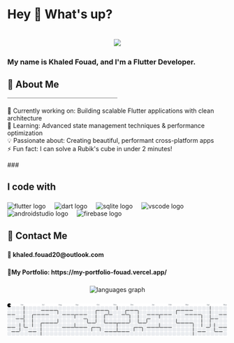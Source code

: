 <h1 align="left">Hey 👋 What's up?</h1>

###

<br clear="both">

<div align="center">
  <img height="200" src="https://media3.giphy.com/media/v1.Y2lkPTc5MGI3NjExYTE4Z25ndDZldGpscGVrZHN2ZGo2Z3lhejJueXN1c3hpYmZodnl3ZyZlcD12MV9pbnRlcm5hbF9naWZfYnlfaWQmY3Q9Zw/25Itcrcuwkyq3ohubJ/giphy.gif"  />
</div>

###

<h3 align="left">My name is Khaled Fouad, and I'm a Flutter Developer.</h3>

###

<h2 align="left">🌟 About Me</h2>

<div align="left" style="width: 50%; border-top: 1px solid gray; margin-bottom: 20px;"></div>

<p align="left">
🔭 Currently working on: Building scalable Flutter applications with clean architecture<br>
🌱 Learning: Advanced state management techniques & performance optimization<br>
💡 Passionate about: Creating beautiful, performant cross-platform apps<br>
⚡ Fun fact: I can solve a Rubik's cube in under 2 minutes!
</p>
###

<h2 align="left">I code with</h2>

###

<div align="left">
  <img src="https://cdn.jsdelivr.net/gh/devicons/devicon/icons/flutter/flutter-original.svg" height="40" alt="flutter logo"  />
  <img width="12" />
  <img src="https://cdn.jsdelivr.net/gh/devicons/devicon/icons/dart/dart-original.svg" height="40" alt="dart logo"  />
  <img width="12" />
  <img src="https://cdn.jsdelivr.net/gh/devicons/devicon/icons/sqlite/sqlite-original.svg" height="40" alt="sqlite logo"  />
  <img width="12" />
  <img src="https://cdn.jsdelivr.net/gh/devicons/devicon/icons/vscode/vscode-original.svg" height="40" alt="vscode logo"  />
  <img width="12" />
  <img src="https://cdn.jsdelivr.net/gh/devicons/devicon/icons/androidstudio/androidstudio-original.svg" height="40" alt="androidstudio logo"  />
  <img width="12" />
  <img src="https://cdn.jsdelivr.net/gh/devicons/devicon/icons/firebase/firebase-plain-wordmark.svg" height="40" alt="firebase logo"  />
</div>

###

<h2 align="left">🔗 Contact Me</h2>

###

<h4 align="left">📧 khaled.fouad20@outlook.com</h4>

###

<div align="left">
  <a href=" mailto:khaled.fouad20@outlook.com" target="_blank">
  </a>
</div>

###

<h4 align="left">🔗My Portfolio: https://my-portfolio-fouad.vercel.app/</h4>

###

<div align="left">
  <a href=" https://my-portfolio-fouad.vercel.app/" target="_blank">
  </a>
</div>

###

<div align="center">
  <img src="https://github-readme-stats.vercel.app/api/top-langs?username=KhaledFouad&locale=en&hide_title=false&layout=compact&card_width=320&langs_count=5&theme=gruvbox_light&hide_border=false&order=2" height="155" alt="languages graph"  />
</div>

###

<picture>
  <source media="(prefers-color-scheme: dark)" srcset="https://raw.githubusercontent.com/KhaledFouad/KhaledFouad/output/pacman-contribution-graph-dark.svg">
  <source media="(prefers-color-scheme: light)" srcset="https://raw.githubusercontent.com/KhaledFouad/KhaledFouad/output/pacman-contribution-graph.svg">
  <img alt="pacman contribution graph" src="https://raw.githubusercontent.com/KhaledFouad/KhaledFouad/output/pacman-contribution-graph.svg">
</picture>

###
